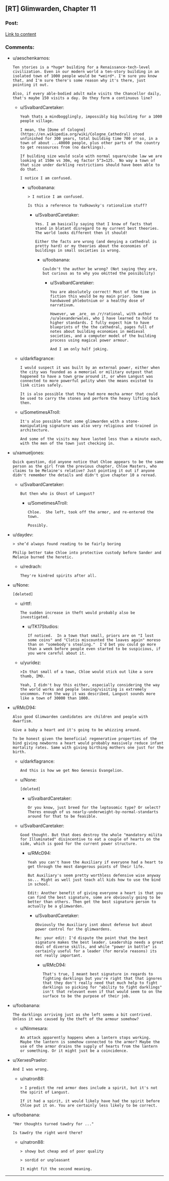 ## [RT] Glimwarden, Chapter 11

### Post:

[Link to content](http://alexanderwales.com/glimwarden-chapter-11/)

### Comments:

- u/aeschenkarnos:
  ```
  Ten stories is a *huge* building for a Renaissance-tech-level civilization. Even in our modern world a ten-story building in an isolated town of 1000 people would be *weird*. I'm sure you know that, and I'm sure there's some reason why it's there, just pointing it out.

  Also, if every able-bodied adult male visits the Chancellor daily, that's maybe 150 visits a day. Do they form a continuous line?
  ```

  - u/SvalbardCaretaker:
    ```
    Yeah thats a mindbogglingly, impossibly big building for a 1000 people village.

    I mean, the [Dome of Cologne](https://en.wikipedia.org/wiki/Cologne_Cathedral) stood unfinished for 300 years, total building time 700 or so, in a town of about ...40000 people, plus other parts of the country to get ressources from (no darklings). 

    If building size would scale with normal square/cube law we are looking at 150m vs 30m, eg factor 5^3=125.  No way a town of that size under darkling restrictions should have been able to do that. 

    I notice I am confused.
    ```

    - u/foobanana:
      ```
      > I notice I am confused.

      Is this a reference to Yudkowsky's rationalism stuff?
      ```

      - u/SvalbardCaretaker:
        ```
        Yes. I am basically saying that I know of facts that stand in blatant disregard to my current best theories. The world looks different then it should! 

        Either the facts are wrong (and denying a cathedral is pretty hard) or my theories about the economies of buildings in small societies is wrong.
        ```

        - u/foobanana:
          ```
          Couldn't the author be wrong? (Not saying they are, but curious as to why you omitted the possibility)
          ```

          - u/SvalbardCaretaker:
            ```
            You are absolutely correct! Most of the time in fiction this would be my main prior. Some handwaved phlebotnium or a healthy dose of narrativum.

            However, we _are_ on /r/rational, with author /u/alexanderwales, who I have learned to hold to higher standards. I fully expect him to have blueprints of the the cathedral, pages full of notes about building economies in medieval societies, and a computer model of the building process using magical power armour. 

            And I am only half joking.
            ```

  - u/darkflagrance:
    ```
    I would suspect it was built by an external power, either when the city was founded as a memorial or military outpost that happened to have a town grow around it, or when Langust was connected to more powerful polity when the means existed to link cities safely.

    It is also possible that they had more mecha armor that could be used to carry the stones and perform the heavy lifting back then.
    ```

  - u/SometimesATroll:
    ```
    It's also possible that some glimwarden with a stone-manipulating signature was also very religious and trained in architecture.

    And some of the visits may have lasted less than a minute each, with the men of the town just checking in.
    ```

- u/xamueljones:
  ```
  Quick question, did anyone notice that Chloe appears to be the same person as the girl from the previous chapter, Chloe Masters, who claims to be Melaine's relative? Just pointing it out if anyone didn't remember the details and didn't give chapter 10 a reread.
  ```

  - u/SvalbardCaretaker:
    ```
    But then who is Ghost of Langust?
    ```

    - u/SometimesATroll:
      ```
      Chloe.  She left, took off the armor, and re-entered the town.

      Possibly.
      ```

- u/daydev:
  ```
  > she’d always found reading to be fairly boring

  Philip better take Chloe into protective custody before Sander and Melanie burned the heretic.
  ```

  - u/redrach:
    ```
    They're kindred spirits after all.
    ```

- u/None:
  ```
  [deleted]
  ```

  - u/rttf:
    ```
    The sudden increase in theft would probably also be investigated.
    ```

    - u/TK17Studios:
      ```
      If noticed.  In a town that small, priors are on "I lost some coins" and "Clotis miscounted the loaves again" moreso than on "somebody's stealing."  I'd bet you could go more than a week before people even started to be suspicious, if you were careful about it.
      ```

  - u/yuridez:
    ```
    >In that small of a town, Chloe would stick out like a sore thumb, IMO.

    Yeah, I didn't buy this either, especially considering the way the world works and people leaving/visiting is extremely uncommon. From the way it was described, Langust sounds more like a town of 30000 than 1000.
    ```

- u/RMcD94:
  ```
  Also good Glimwarden candidates are children and people with dwarfism. 

  Give a baby a heart and it's going to be whizzing around.

  To be honest given the beneficial regenerative properties of the bind giving newborns a heart would probably massively reduce infant mortality rates. Same with giving birthing mothers one just for the birth.
  ```

  - u/darkflagrance:
    ```
    And this is how we get Neo Genesis Evangelion.
    ```

  - u/None:
    ```
    [deleted]
    ```

    - u/SvalbardCaretaker:
      ```
      Or you know, just breed for the leptosomic type? Or select? Theres enough of us nearly-underweight-by-normal-standarts around for that to be feasible.
      ```

  - u/SvalbardCaretaker:
    ```
    Good thought. But that does destroy the whole "mandatory milita for Illuminated" disincentive to eat a couple of hearts on the side, which is good for the current power structure.
    ```

    - u/RMcD94:
      ```
      Yeah you can't have the Auxiliary if everyone had a heart to get through the most dangerous points of their life.

      But Auxiliary's seem pretty worthless defensive wise anyway so... Might as well just teach all kids how to use the bind in school.

      Edit: Another benefit of giving everyone a heart is that you can find the best signature, some are obviously going to be better than others. Then get the best signature person to actually be a glimwarden.
      ```

      - u/SvalbardCaretaker:
        ```
        Obviously the Auxiliary isnt about defense but about power control for the glimwardens. 

        Re: your edit: I'd dispute the point that the best signature makes the best leader. Leadership needs a great deal of diverse skills, and while "power in battle" is certainly useful for a leader (for morale reasons) its not really important.
        ```

        - u/RMcD94:
          ```
          That's true, I meant best signature in regards to fighting darklings but you're right that that ignores that they don't really need that much help to fight darklings so picking for "ability to fight darklings" isn't that relevant even if that would seem to on the surface to be the purpose of their job.
          ```

- u/foobanana:
  ```
  The darklings arriving just as she left seems a bit contrived. Unless it was caused by the theft of the armour somehow?
  ```

  - u/Ninmesara:
    ```
    An attack apparently happens when a lantern stops working. Maybe the lantern is somehow connected to the armor? Maybe the use of the armor drains the supply of hearts from the lantern or something. Or it might just be a coincidence.
    ```

- u/XerxesPraelor:
  ```
  And I was wrong.
  ```

  - u/natron88:
    ```
    > I predict the red armor does include a spirit, but it's not the spirit of Langust.

    If it had a spirit, it would likely have had the spirit before Chloe put it on. You are certainly less likely to be correct.
    ```

- u/foobanana:
  ```
  "Her thoughts turned tawdry for ..."

  Is tawdry the right word there?
  ```

  - u/natron88:
    ```
    > showy but cheap and of poor quality

    > sordid or unpleasant

    It might fit the second meaning.
    ```

---

